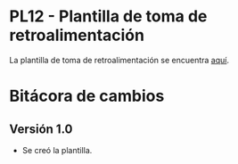 # PL12 - Plantilla de toma de retroalimentación

La plantilla de toma de retroalimentación se encuentra [aquí](https://docs.google.com/document/d/1GAXbyYOkj-r1hJ5QH_DwAPWRsQHCzbdrf5dMEYBwA8E/edit#heading=h.h75sm7hmlnkr).

# Bitácora de cambios

## Versión 1.0
  - Se creó la plantilla.
